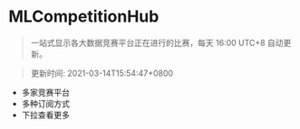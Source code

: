 # MLCompetitionHub

> 一站式显示各大数据竞赛平台正在进行的比赛，每天 16:00 UTC+8 自动更新。
  
> 更新时间: 2021-03-14T15:54:47+0800 

* 多家竞赛平台
* 多种订阅方式
* 下拉查看更多